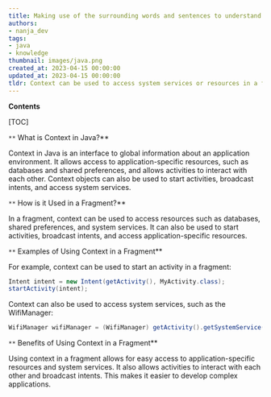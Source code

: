 ```yaml
---
title: Making use of the surrounding words and sentences to understand the meaning of a phrase or sentence
authors:
- nanja_dev
tags:
- java
- knowledge
thumbnail: images/java.png
created_at: 2023-04-15 00:00:00
updated_at: 2023-04-15 00:00:00
tldr: Context can be used to access system services or resources in a fragment in Java.
---
```


**Contents**

[TOC]

`**` What is Context in Java?**

Context in Java is an interface to global information about an application environment. It allows access to application-specific resources, such as databases and shared preferences, and allows activities to interact with each other. Context objects can also be used to start activities, broadcast intents, and access system services.

`**` How is it Used in a Fragment?**

In a fragment, context can be used to access resources such as databases, shared preferences, and system services. It can also be used to start activities, broadcast intents, and access application-specific resources.

`**` Examples of Using Context in a Fragment**

For example, context can be used to start an activity in a fragment:

```java
Intent intent = new Intent(getActivity(), MyActivity.class);
startActivity(intent);
```

Context can also be used to access system services, such as the WifiManager:

```java
WifiManager wifiManager = (WifiManager) getActivity().getSystemService(Context.WIFI_SERVICE);
```

`**` Benefits of Using Context in a Fragment**

Using context in a fragment allows for easy access to application-specific resources and system services. It also allows activities to interact with each other and broadcast intents. This makes it easier to develop complex applications.

